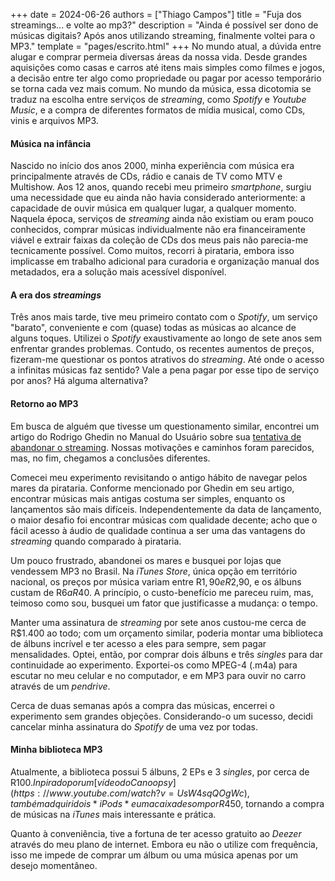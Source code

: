 +++
date = 2024-06-26
authors = ["Thiago Campos"]
title = "Fuja dos streamings... e volte ao mp3?"
description = "Ainda é possível ser dono de músicas digitais? Após anos utilizando streaming, finalmente voltei para o MP3." 
template = "pages/escrito.html"
+++
No mundo atual, a dúvida entre alugar e comprar permeia diversas áreas da nossa vida. Desde grandes aquisições como casas e carros até itens mais simples como filmes e jogos, a decisão entre ter algo como propriedade ou pagar por acesso temporário se torna cada vez mais comum. No mundo da música, essa dicotomia se traduz na escolha entre serviços de *streaming*, como *Spotify* e *Youtube Music*, e a compra de diferentes formatos de mídia musical, como CDs, vinis e arquivos MP3.
#### Música na infância
Nascido no início dos anos 2000, minha experiência com música era principalmente através de CDs, rádio e canais de TV como MTV e Multishow. Aos 12 anos, quando recebi meu primeiro *smartphone*, surgiu uma necessidade que eu ainda não havia considerado anteriormente: a capacidade de ouvir música em qualquer lugar, a qualquer momento. Naquela época, serviços de *streaming* ainda não existiam ou eram pouco conhecidos, comprar músicas individualmente não era financeiramente viável e extrair faixas da coleção de CDs dos meus pais não parecia-me tecnicamente possível. Como muitos, recorri à pirataria, embora isso implicasse em trabalho adicional para curadoria e organização manual dos metadados, era a solução mais acessível disponível.
#### A era dos *streamings*
Três anos mais tarde, tive meu primeiro contato com o *Spotify*, um serviço "barato", conveniente e com (quase) todas as músicas ao alcance de alguns toques. Utilizei o *Spotify* exaustivamente ao longo de sete anos sem enfrentar grandes problemas. Contudo, os recentes aumentos de preços, fizeram-me questionar os pontos atrativos do *streaming*. Até onde o acesso a infinitas músicas faz sentido? Vale a pena pagar por esse tipo de serviço por anos? Há alguma alternativa?
#### Retorno ao MP3
Em busca de alguém que tivesse um questionamento similar, encontrei um artigo do Rodrigo Ghedin no Manual do Usuário sobre sua [tentativa de abandonar o streaming](https://manualdousuario.net/streaming-ouvir-mp3/). Nossas motivações e caminhos foram parecidos, mas, no fim, chegamos a conclusões diferentes. 

Comecei meu experimento revisitando o antigo hábito de navegar pelos mares da pirataria. Conforme mencionado por Ghedin em seu artigo, encontrar músicas mais antigas costuma ser simples, enquanto os lançamentos são mais difíceis. Independentemente da data de lançamento, o maior desafio foi encontrar músicas com qualidade decente; acho que o fácil acesso à áudio de qualidade continua a ser uma das vantagens do *streaming* quando comparado à pirataria. 

Um pouco frustrado, abandonei os mares e busquei por lojas que vendessem MP3 no Brasil. Na *iTunes Store*, única opção em território nacional, os preços por música variam entre R$1,90 e R$2,90, e os álbuns custam de R$6 a R$40. A princípio, o custo-benefício me pareceu ruim, mas, teimoso como sou, busquei um fator que justificasse a mudança: o tempo. 

Manter uma assinatura de *streaming* por sete anos custou-me cerca de R$1.400 ao todo; com um orçamento similar, poderia montar uma biblioteca de álbuns incrível e ter acesso a eles para sempre, sem pagar mensalidades. Optei, então, por comprar dois álbuns e três *singles* para dar continuidade ao experimento. Exportei-os como MPEG-4 (.m4a) para escutar no meu celular e no computador, e em MP3 para ouvir no carro através de um *pendrive*. 

Cerca de duas semanas após a compra das músicas, encerrei o experimento sem grandes objeções. Considerando-o um sucesso, decidi cancelar minha assinatura do *Spotify* de uma vez por todas. 
#### Minha biblioteca MP3
Atualmente, a biblioteca possui 5 álbuns, 2 EPs e 3 *singles*, por cerca de R$100. Inpirado por um [vídeo do Canoopsy](https://www.youtube.com/watch?v=UsW4sqQOgWc), também adquiri dois *iPods* e uma caixa de som por R$450, tornando a compra de músicas na *iTunes* mais interessante e prática.

Quanto à conveniência, tive a fortuna de ter acesso gratuito ao *Deezer* através do meu plano de internet. Embora eu não o utilize com frequência, isso me impede de comprar um álbum ou uma música apenas por um desejo momentâneo.
